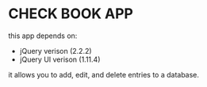 # CHECK BOOK APP #

this app depends on:
+ jQuery verison (2.2.2)
+ jQuery UI verison (1.11.4)

it allows you to add, edit, and delete entries to a database.
